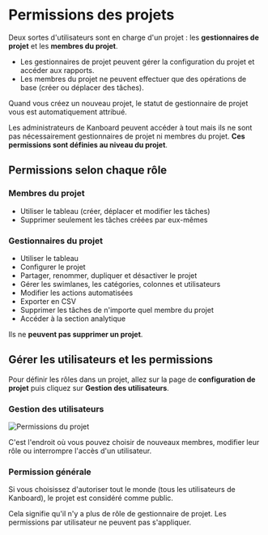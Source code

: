 Permissions des projets
===================

Deux sortes d'utilisateurs sont en charge d'un projet : les **gestionnaires de projet** et les **membres du projet**.

- Les gestionnaires de projet peuvent gérer la configuration du projet et accéder aux rapports.
- Les membres du projet ne peuvent effectuer que des opérations de base (créer ou déplacer des tâches).

Quand vous créez un nouveau projet, le statut de gestionnaire de projet vous est automatiquement attribué.

Les administrateurs de Kanboard peuvent accéder à tout mais ils ne sont pas nécessairement gestionnaires de projet ni membres du projet. **Ces permissions sont définies au niveau du projet**.

Permissions selon chaque rôle
-------------------------

### Membres du projet

- Utiliser le tableau (créer, déplacer et modifier les tâches)
- Supprimer seulement les tâches créées par eux-mêmes

### Gestionnaires du projet

- Utiliser le tableau 
- Configurer le projet
- Partager, renommer, dupliquer et désactiver le projet      
- Gérer les swimlanes, les catégories, colonnes et utilisateurs
- Modifier les actions automatisées
- Exporter en CSV
- Supprimer les tâches de n'importe quel membre du projet
- Accéder à la section analytique

Ils ne  **peuvent pas supprimer un projet**.

Gérer les utilisateurs et les permissions
----------------------------

Pour définir les rôles dans un projet, allez sur la page de  **configuration de projet** puis cliquez sur **Gestion des utilisateurs**.

### Gestion des utilisateurs

![Permissions du projet](http://kanboard.net/screenshots/documentation/project-permissions.png)

C'est l'endroit où vous pouvez choisir de nouveaux membres, modifier leur rôle ou interrompre l'accès d'un utilisateur.

### Permission générale

Si vous choisissez d'autoriser tout le monde (tous les utilisateurs de Kanboard), le projet est considéré comme public.

Cela signifie qu'il n'y a plus de rôle de gestionnaire de projet. Les permissions par utilisateur ne peuvent pas s'appliquer.
